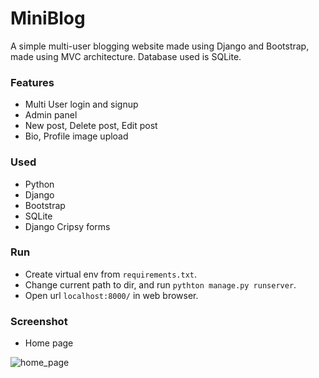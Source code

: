# MiniBlog

A simple multi-user blogging website made using Django and Bootstrap, made using MVC architecture. Database used is SQLite.

### Features
  - Multi User login and signup
  - Admin panel
  - New post, Delete post, Edit post
  - Bio, Profile image upload

### Used
  - Python
  - Django
  - Bootstrap
  - SQLite
  - Django Cripsy forms


### Run
  - Create virtual env from `requirements.txt`.
  - Change current path to dir, and run `pythton manage.py runserver`.
  - Open url `localhost:8000/` in web browser.


### Screenshot

- Home page

![home_page](https://user-images.githubusercontent.com/31771552/233617371-dedda7dd-a09b-4417-a163-4bb1defae51a.png)

